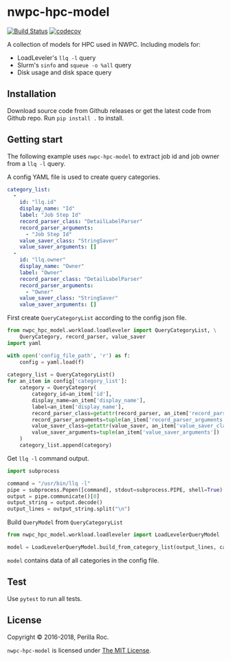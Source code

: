 # nwpc-hpc-model

[![Build Status](https://travis-ci.org/perillaroc/nwpc-hpc-model.svg?branch=master)](https://travis-ci.org/perillaroc/nwpc-hpc-model)
[![codecov](https://codecov.io/gh/perillaroc/nwpc-hpc-model/branch/master/graph/badge.svg)](https://codecov.io/gh/perillaroc/nwpc-hpc-model)

A collection of models for HPC used in NWPC. Including models for:

* LoadLeveler's `llq -l` query
* Slurm's `sinfo` and `squeue -o %all` query
* Disk usage and disk space query

## Installation

Download source code from Github releases or get the latest code from Github repo. 
Run `pip install .` to install.

## Getting start

The following example uses `nwpc-hpc-model` to extract job id and job owner from a `llq -l` query.
 
A config YAML file is used to create query categories.

```yaml
category_list:
  -
    id: "llq.id"
    display_name: "Id"
    label: "Job Step Id"
    record_parser_class: "DetailLabelParser"
    record_parser_arguments:
      - "Job Step Id"
    value_saver_class: "StringSaver"
    value_saver_arguments: []
  -
    id: "llq.owner"
    display_name: "Owner"
    label: "Owner"
    record_parser_class: "DetailLabelParser"
    record_parser_arguments:
      - "Owner"
    value_saver_class: "StringSaver"
    value_saver_arguments: []

```

First create `QueryCategoryList` according to the config json file.

```python
from nwpc_hpc_model.workload.loadleveler import QueryCategoryList, \
    QueryCategory, record_parser, value_saver
import yaml

with open('config_file_path', 'r') as f:
    config = yaml.load(f)
    
category_list = QueryCategoryList()
for an_item in config['category_list']:
    category = QueryCategory(
        category_id=an_item['id'],
        display_name=an_item['display_name'],
        label=an_item['display_name'],
        record_parser_class=getattr(record_parser, an_item['record_parser_class']),
        record_parser_arguments=tuple(an_item['record_parser_arguments']),
        value_saver_class=getattr(value_saver, an_item['value_saver_class']),
        value_saver_arguments=tuple(an_item['value_saver_arguments'])
    )
    category_list.append(category)
```

Get `llq -l` command output.

```python
import subprocess

command = "/usr/bin/llq -l"
pipe = subprocess.Popen([command], stdout=subprocess.PIPE, shell=True)
output = pipe.communicate()[0]
output_string = output.decode()
output_lines = output_string.split("\n")
```

Build `QueryModel` from `QueryCategoryList`

```python
from nwpc_hpc_model.workload.loadleveler import LoadLevelerQueryModel

model = LoadLevelerQueryModel.build_from_category_list(output_lines, category_list)
```

`model` contains data of all categories in the config file.

## Test

Use `pytest` to run all tests.

## License

Copyright &copy; 2016-2018, Perilla Roc.

`nwpc-hpc-model` is licensed under [The MIT License](https://opensource.org/licenses/MIT).
